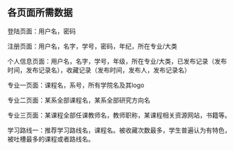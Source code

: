 ## 各页面所需数据

登陆页面：用户名，密码

注册页面：用户名，名字，学号，密码，年纪，所在专业/大类



个人信息页面：用户名，名字，学号，年级，所在专业/大类，已发布记录（发布时间，发布记录名），收藏记录（发布时间，发布人，发布记录名）

专业一页面：课程名，系号，所有学院名及其logo

专业二页面：某系全部课程名，某系全部研究方向名

专业三页面：某课程全部任课教师名，教师职称，某课程相关资源网站，书籍等。

学习路线一：推荐学习路线名，课程名。被收藏次数最多，学生普遍认为有特色，被吐槽最多的课程或者路线名。